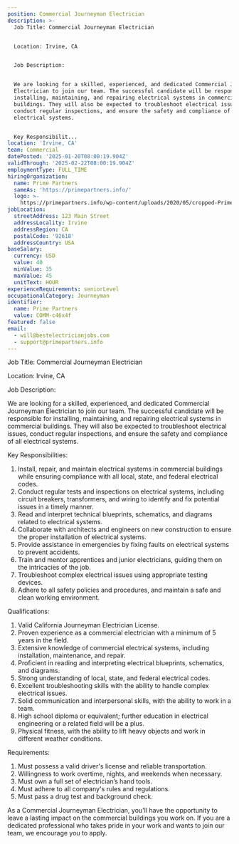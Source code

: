 ```yaml
---
position: Commercial Journeyman Electrician
description: >-
  Job Title: Commercial Journeyman Electrician


  Location: Irvine, CA


  Job Description:


  We are looking for a skilled, experienced, and dedicated Commercial Journeyman
  Electrician to join our team. The successful candidate will be responsible for
  installing, maintaining, and repairing electrical systems in commercial
  buildings. They will also be expected to troubleshoot electrical issues,
  conduct regular inspections, and ensure the safety and compliance of all
  electrical systems.


  Key Responsibilit...
location: 'Irvine, CA'
team: Commercial
datePosted: '2025-01-20T08:00:19.904Z'
validThrough: '2025-02-22T08:00:19.904Z'
employmentType: FULL_TIME
hiringOrganization:
  name: Prime Partners
  sameAs: 'https://primepartners.info/'
  logo: >-
    https://primepartners.info/wp-content/uploads/2020/05/cropped-Prime-Partners-Logo-NO-BG-1-1.png
jobLocation:
  streetAddress: 123 Main Street
  addressLocality: Irvine
  addressRegion: CA
  postalCode: '92618'
  addressCountry: USA
baseSalary:
  currency: USD
  value: 40
  minValue: 35
  maxValue: 45
  unitText: HOUR
experienceRequirements: seniorLevel
occupationalCategory: Journeyman
identifier:
  name: Prime Partners
  value: COMM-c46x4f
featured: false
email:
  - will@bestelectricianjobs.com
  - support@primepartners.info
---
```




Job Title: Commercial Journeyman Electrician

Location: Irvine, CA

Job Description:

We are looking for a skilled, experienced, and dedicated Commercial Journeyman Electrician to join our team. The successful candidate will be responsible for installing, maintaining, and repairing electrical systems in commercial buildings. They will also be expected to troubleshoot electrical issues, conduct regular inspections, and ensure the safety and compliance of all electrical systems.

Key Responsibilities:

1. Install, repair, and maintain electrical systems in commercial buildings while ensuring compliance with all local, state, and federal electrical codes.
2. Conduct regular tests and inspections on electrical systems, including circuit breakers, transformers, and wiring to identify and fix potential issues in a timely manner.
3. Read and interpret technical blueprints, schematics, and diagrams related to electrical systems.
4. Collaborate with architects and engineers on new construction to ensure the proper installation of electrical systems.
5. Provide assistance in emergencies by fixing faults on electrical systems to prevent accidents.
6. Train and mentor apprentices and junior electricians, guiding them on the intricacies of the job.
7. Troubleshoot complex electrical issues using appropriate testing devices.
8. Adhere to all safety policies and procedures, and maintain a safe and clean working environment.

Qualifications:

1. Valid California Journeyman Electrician License.
2. Proven experience as a commercial electrician with a minimum of 5 years in the field.
3. Extensive knowledge of commercial electrical systems, including installation, maintenance, and repair.
4. Proficient in reading and interpreting electrical blueprints, schematics, and diagrams.
5. Strong understanding of local, state, and federal electrical codes.
6. Excellent troubleshooting skills with the ability to handle complex electrical issues.
7. Solid communication and interpersonal skills, with the ability to work in a team.
8. High school diploma or equivalent; further education in electrical engineering or a related field will be a plus.
9. Physical fitness, with the ability to lift heavy objects and work in different weather conditions.

Requirements:

1. Must possess a valid driver's license and reliable transportation.
2. Willingness to work overtime, nights, and weekends when necessary.
3. Must own a full set of electrician’s hand tools.
4. Must adhere to all company's rules and regulations.
5. Must pass a drug test and background check.

As a Commercial Journeyman Electrician, you'll have the opportunity to leave a lasting impact on the commercial buildings you work on. If you are a dedicated professional who takes pride in your work and wants to join our team, we encourage you to apply.
